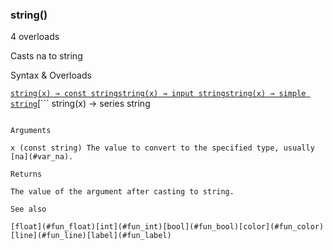 ### string()

4 overloads

Casts na to string

Syntax & Overloads

[```
string(x) → const string
```](#fun_string-0)[```
string(x) → input string
```](#fun_string-1)[```
string(x) → simple string
```](#fun_string-2)[```
string(x) → series string
```](#fun_string-3)

Arguments

x (const string) The value to convert to the specified type, usually [na](#var_na).

Returns

The value of the argument after casting to string.

See also

[float](#fun_float)[int](#fun_int)[bool](#fun_bool)[color](#fun_color)[line](#fun_line)[label](#fun_label)
